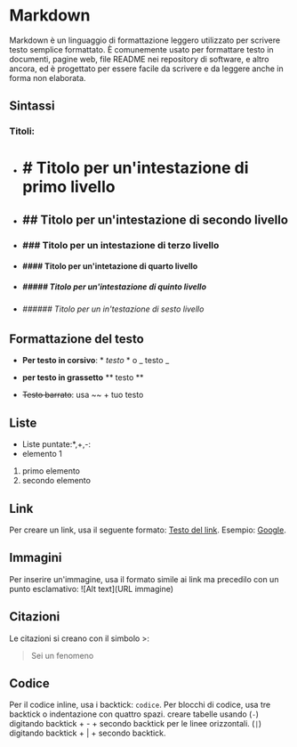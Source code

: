 # Markdown
Markdown è un linguaggio di formattazione leggero utilizzato per scrivere testo semplice formattato. È comunemente usato per formattare testo in documenti, pagine web, file README nei repository di software, e altro ancora, ed è progettato per essere facile da scrivere e da leggere anche in forma non elaborata.
## Sintassi
### **Titoli**:
- # # Titolo per un'intestazione di primo livello
- ##  ## Titolo per un'intestazione di secondo livello
- ### ### Titolo per un intestazione di terzo livello 
- #### #### Titolo per un'intetazione di quarto livello 
- ##### ##### Titolo per un'intestazione di quinto livello
- ###### ###### Titolo per un in'testazione di sesto livello
## Formattazione del testo 

- **Per testo in corsivo**: * *testo* * o _ testo _

- **per testo in grassetto** ** testo **
- ~~Testo barrato~~: usa ~~ + tuo testo
## Liste
- Liste puntate:*,+,-:
- elemento 1
1. primo elemento
2. secondo elemento 
## Link
Per creare un link, usa il seguente formato: [Testo del link](URL). Esempio: [Google](https://www.google.com).
## Immagini
Per inserire un'immagine, usa il formato simile ai link ma precedilo con un punto esclamativo: ![Alt text](URL immagine)
## Citazioni
Le citazioni si creano con il simbolo >:
>Sei un fenomeno
## Codice
Per il codice inline, usa i backtick: `codice`. Per blocchi di codice, usa tre backtick o indentazione con quattro spazi.
creare tabelle usando (`-`) digitando backtick + - + secondo backtick per le linee orizzontali.
(`|`) digitando backtick + | + secondo backtick.